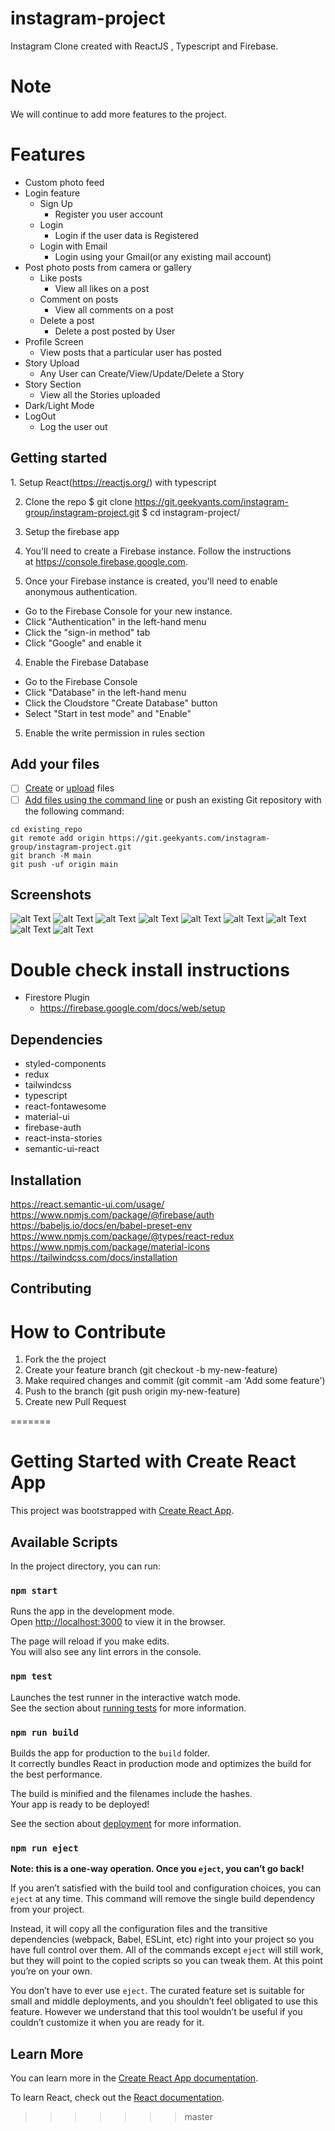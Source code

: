 # instagram-project
Instagram Clone created with ReactJS , Typescript and Firebase.

# Note
We will continue to add more features to the project.

# Features
* Custom photo feed 
* Login feature
    * Sign Up 
        * Register you user account
    * Login 
        * Login if the user data is Registered
    * Login with Email
        * Login using your Gmail(or any existing mail account)
* Post photo posts from camera or gallery
    * Like posts
        * View all likes on a post
    * Comment on posts
        * View all comments on a post
    * Delete a post
        * Delete a post posted by User
* Profile Screen
    * View posts that a particular user has posted 
* Story Upload
    * Any User can Create/View/Update/Delete a Story
* Story Section
    * View all the Stories uploaded
* Dark/Light Mode 
* LogOut
    * Log the user out



## Getting started

1. Setup React(https://reactjs.org/) with typescript

2. Clone the repo
$ git clone https://git.geekyants.com/instagram-group/instagram-project.git
$ cd instagram-project/

3. Setup the firebase app
1. You'll need to create a Firebase instance. Follow the instructions at https://console.firebase.google.com.
2. Once your Firebase instance is created, you'll need to enable anonymous authentication.
* Go to the Firebase Console for your new instance.
* Click "Authentication" in the left-hand menu
* Click the "sign-in method" tab
* Click "Google" and enable it

4. Enable the Firebase Database
* Go to the Firebase Console
* Click "Database" in the left-hand menu
* Click the Cloudstore "Create Database" button
* Select "Start in test mode" and "Enable"

5. Enable the write permission in rules section 


## Add your files

- [ ] [Create](https://docs.gitlab.com/ee/user/project/repository/web_editor.html#create-a-file) or [upload](https://docs.gitlab.com/ee/user/project/repository/web_editor.html#upload-a-file) files
- [ ] [Add files using the command line](https://docs.gitlab.com/ee/gitlab-basics/add-file.html#add-a-file-using-the-command-line) or push an existing Git repository with the following command:

```
cd existing_repo
git remote add origin https://git.geekyants.com/instagram-group/instagram-project.git
git branch -M main
git push -uf origin main
```


## Screenshots

![alt Text](login.png)
![alt Text](SignUp.png)
![alt Text](Story.png)
![alt Text](Feed.png)
![alt Text](StoryInput.png)
![alt Text](PostInput.png)
![alt Text](StoryUi.png)
![alt Text](Profile.png)
![alt Text](DarkMode.png)





# Double check install instructions 
* Firestore Plugin
    * https://firebase.google.com/docs/web/setup


## Dependencies

* styled-components
* redux 
* tailwindcss
* typescript
* react-fontawesome
* material-ui
* firebase-auth
* react-insta-stories
* semantic-ui-react




## Installation

https://react.semantic-ui.com/usage/
https://www.npmjs.com/package/@firebase/auth
https://babeljs.io/docs/en/babel-preset-env
https://www.npmjs.com/package/@types/react-redux
https://www.npmjs.com/package/material-icons
https://tailwindcss.com/docs/installation





## Contributing
# How to Contribute
1. Fork the the project
2. Create your feature branch (git checkout -b my-new-feature)
3. Make required changes and commit (git commit -am 'Add some feature')
4. Push to the branch (git push origin my-new-feature)
5. Create new Pull Request





=======
# Getting Started with Create React App

This project was bootstrapped with [Create React App](https://github.com/facebook/create-react-app).

## Available Scripts

In the project directory, you can run:

### `npm start`

Runs the app in the development mode.\
Open [http://localhost:3000](http://localhost:3000) to view it in the browser.

The page will reload if you make edits.\
You will also see any lint errors in the console.

### `npm test`

Launches the test runner in the interactive watch mode.\
See the section about [running tests](https://facebook.github.io/create-react-app/docs/running-tests) for more information.

### `npm run build`

Builds the app for production to the `build` folder.\
It correctly bundles React in production mode and optimizes the build for the best performance.

The build is minified and the filenames include the hashes.\
Your app is ready to be deployed!

See the section about [deployment](https://facebook.github.io/create-react-app/docs/deployment) for more information.

### `npm run eject`

**Note: this is a one-way operation. Once you `eject`, you can’t go back!**

If you aren’t satisfied with the build tool and configuration choices, you can `eject` at any time. This command will remove the single build dependency from your project.

Instead, it will copy all the configuration files and the transitive dependencies (webpack, Babel, ESLint, etc) right into your project so you have full control over them. All of the commands except `eject` will still work, but they will point to the copied scripts so you can tweak them. At this point you’re on your own.

You don’t have to ever use `eject`. The curated feature set is suitable for small and middle deployments, and you shouldn’t feel obligated to use this feature. However we understand that this tool wouldn’t be useful if you couldn’t customize it when you are ready for it.

## Learn More

You can learn more in the [Create React App documentation](https://facebook.github.io/create-react-app/docs/getting-started).

To learn React, check out the [React documentation](https://reactjs.org/).
>>>>>>> master
